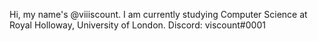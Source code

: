 Hi, my name's @viiiscount.
I am currently studying Computer Science at Royal Holloway, University of London.
Discord: viscount#0001
